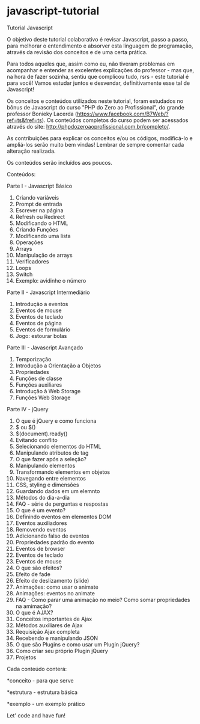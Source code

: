 # javascript-tutorial
Tutorial Javascript

O objetivo deste tutorial colaborativo é revisar Javascript, passo a passo, para melhorar o entendimento e absorver esta linguagem de programação, através da revisão dos conceitos e de uma certa prática.

Para todos aqueles que, assim como eu, não tiveram problemas em acompanhar e entender as excelentes explicações do professor - mas que, na hora de fazer sozinha, sentiu que complicou tudo, rsrs - este tutorial é para você! Vamos estudar juntos e desvendar, definitivamente esse tal de Javascript!

Os conceitos e conteúdos utilizados neste tutorial, foram estudados no bônus de Javascript do curso "PHP do Zero ao Profissional", do grande professor Bonieky Lacerda (https://www.facebook.com/B7Web/?ref=ts&fref=ts). Os conteúdos completos do curso podem ser acessados através do site: http://phpdozeroaoprofissional.com.br/completo/.

As contribuições para explicar os conceitos e/ou os códigos, modificá-lo e ampliá-los serão muito bem vindas!
Lembrar de sempre comentar cada alteração realizada.

Os conteúdos serão incluídos aos poucos.

Conteúdos:

Parte I - Javascript Básico
1. Criando variáveis
2. Prompt de entrada
3. Escrever na página
4. Refresh ou Redirect
5. Modificando o HTML
6. Criando Funções
7. Modificando uma lista
8. Operações
9. Arrays
10. Manipulação de arrays
11. Verificadores
12. Loops
13. Switch
14. Exemplo: avidinhe o número

Parte II - Javascript Intermediário
1. Introdução a eventos
2. Eventos de mouse
3. Eventos de teclado
4. Eventos de página
5. Eventos de formulário
6. Jogo: estourar bolas 

Parte III - Javascript Avançado
1. Temporização
2. Introdução a Orientação a Objetos
3. Propriedades
4. Funções de classe
5. Funções auxiliares
6. Introdução à Web Storage
7. Funções Web Storage

Parte IV - jQuery
1. O que é jQuery e como funciona
2. $ ou $()
3. $(document).ready()
4. Evitando conflito
5. Selecionando elementos do HTML
6. Manipulando atributos de tag
7. O que fazer após a seleção?
8. Manipulando elementos
9. Transformando elementos em objetos
10. Navegando entre elementos
11. CSS, styling e dimensões
12. Guardando dados em um elemnto
13. Métodos do dia-a-dia
14. FAQ - série de perguntas e respostas
15. O que é um evento?
16. Definindo eventos em elementos DOM
17. Eventos auxiliadores
18. Removendo eventos
19. Adicionando falso de eventos
20. Propriedades padrão do evento
21. Eventos de browser
22. Eventos de teclado
23. Eventos de mouse
24. O que são efeitos?
25. Efeito de fade
26. Efeito de deslizamento (slide)
27. Animações: como usar o animate
28. Animações: eventos no animate
29. FAQ - Como parar uma animação no meio? Como somar propriedades na amimação?
30. O que é AJAX?
31. Conceitos importantes de Ajax
32. Métodos auxiliares de Ajax
33. Requisição Ajax completa
34. Recebendo e manipulando JSON
35. O que são Plugins e como usar um Plugin jQuery?
36. Como criar seu próprio Plugin jQuery
37. Projetos

Cada conteúdo conterá:

*conceito - para que serve

*estrutura - estrutura básica

*exemplo - um exemplo prático


Let' code and have fun!
